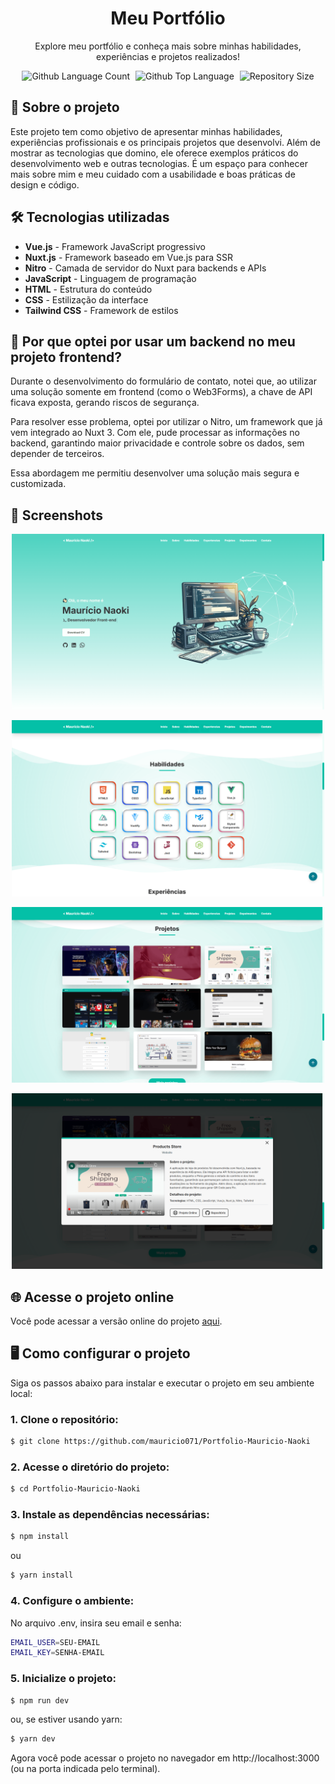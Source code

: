 <div align="center"> <h1>Meu Portfólio</h1> </div>

<p align="center">
  Explore meu portfólio e conheça mais sobre minhas habilidades, experiências e projetos realizados!
</p>

<p align="center">
  <img alt="Github Language Count" src="https://img.shields.io/github/languages/count/mauricio071/Potfolio-Mauricio-Naoki?color=00bfa6">
  <img width="1" />
  <img alt="Github Top Language" src="https://img.shields.io/github/languages/top/mauricio071/Potfolio-Mauricio-Naoki?color=00bfa6">
  <img width="1" />
  <img alt="Repository Size" src="https://img.shields.io/github/repo-size/mauricio071/Potfolio-Mauricio-Naoki?color=00bfa6">
</p>

## 📝 Sobre o projeto

Este projeto tem como objetivo de apresentar minhas habilidades, experiências profissionais e os principais projetos que desenvolvi. Além de mostrar as tecnologias que domino, ele oferece exemplos práticos do desenvolvimento web e outras tecnologias. É um espaço para conhecer mais sobre mim e meu cuidado com a usabilidade e boas práticas de design e código.

## 🛠 Tecnologias utilizadas

-   **Vue.js** - Framework JavaScript progressivo
-   **Nuxt.js** - Framework baseado em Vue.js para SSR
-   **Nitro** - Camada de servidor do Nuxt para backends e APIs
-   **JavaScript** - Linguagem de programação
-   **HTML** - Estrutura do conteúdo
-   **CSS** - Estilização da interface
-   **Tailwind CSS** - Framework de estilos

## 🤔 Por que optei por usar um backend no meu projeto frontend?

Durante o desenvolvimento do formulário de contato, notei que, ao utilizar uma solução somente em frontend (como o Web3Forms), a chave de API ficava exposta, gerando riscos de segurança. 

Para resolver esse problema, optei por utilizar o Nitro, um framework que já vem integrado ao Nuxt 3. Com ele, pude processar as informações no backend, garantindo maior privacidade e controle sobre os dados, sem depender de terceiros. 

Essa abordagem me permitiu desenvolver uma solução mais segura e customizada.

## 📸 Screenshots

<p align="center">
  <img src="./assets/readme-img/img-1.png" alt="Preview-Screens-1" width="500" >
</p>

<p align="center">
  <img src="./assets/readme-img/img-2.png" alt="Preview-Screens-2" width="500" >
</p>

<p align="center">
  <img src="./assets/readme-img/img-3.png" alt="Preview-Screens-3" width="500" >
</p>

<p align="center">
  <img src="./assets/readme-img/img-4.png" alt="Preview-Screens-4" width="500" >
</p>

## 🌐 Acesse o projeto online
Você pode acessar a versão online do projeto [aqui](https://mauricionaokidev.netlify.app).

## 🖥️ Como configurar o projeto

Siga os passos abaixo para instalar e executar o projeto em seu ambiente local:

### 1. Clone o repositório:

```bash
$ git clone https://github.com/mauricio071/Portfolio-Mauricio-Naoki
```

### 2. Acesse o diretório do projeto:

```bash
$ cd Portfolio-Mauricio-Naoki
```

### 3. Instale as dependências necessárias:

```bash
$ npm install
```
ou

```bash
$ yarn install
```

### 4. Configure o ambiente:

No arquivo .env, insira seu email e senha:

```bash
EMAIL_USER=SEU-EMAIL
EMAIL_KEY=SENHA-EMAIL
```

### 5. Inicialize o projeto:

```bash 
$ npm run dev
```
ou, se estiver usando yarn:

```bash 
$ yarn dev
```
Agora você pode acessar o projeto no navegador em http://localhost:3000 (ou na porta indicada pelo terminal).
